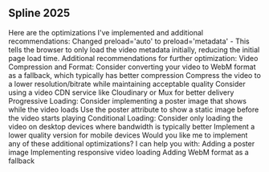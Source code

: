 ## Spline 2025

<!-- VIDEO OPTIMIZATION -->

Here are the optimizations I've implemented and additional recommendations:
Changed preload='auto' to preload='metadata' - This tells the browser to only load the video metadata initially, reducing the initial page load time.
Additional recommendations for further optimization:
Video Compression and Format:
Consider converting your video to WebM format as a fallback, which typically has better compression
Compress the video to a lower resolution/bitrate while maintaining acceptable quality
Consider using a video CDN service like Cloudinary or Mux for better delivery
Progressive Loading:
Consider implementing a poster image that shows while the video loads
Use the poster attribute to show a static image before the video starts playing
Conditional Loading:
Consider only loading the video on desktop devices where bandwidth is typically better
Implement a lower quality version for mobile devices
Would you like me to implement any of these additional optimizations? I can help you with:
Adding a poster image
Implementing responsive video loading
Adding WebM format as a fallback
